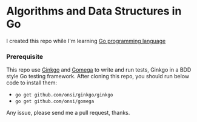 # Algorithms and Data Structures in Go

I created this repo while I'm learning [Go programming language](http://golang.org/)

### Prerequisite
This repo use [Ginkgo](http://onsi.github.io/ginkgo/) and [Gomega](http://onsi.github.io/gomega/) to write and run tests, Ginkgo in a BDD style Go testing framework. After cloning this repo, you should run below code to install them:
* `go get github.com/onsi/ginkgo/ginkgo`
* `go get github.com/onsi/gomega`

Any issue, please send me a pull request, thanks.
